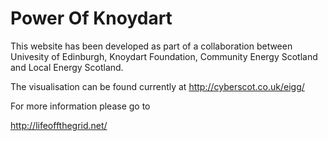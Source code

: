Power Of Knoydart
===============
This website has been developed as part of a collaboration between Univesity of Edinburgh, Knoydart Foundation, Community Energy Scotland and Local Energy Scotland.

The visualisation can be found currently at
http://cyberscot.co.uk/eigg/

For more information please go to 

http://lifeoffthegrid.net/


